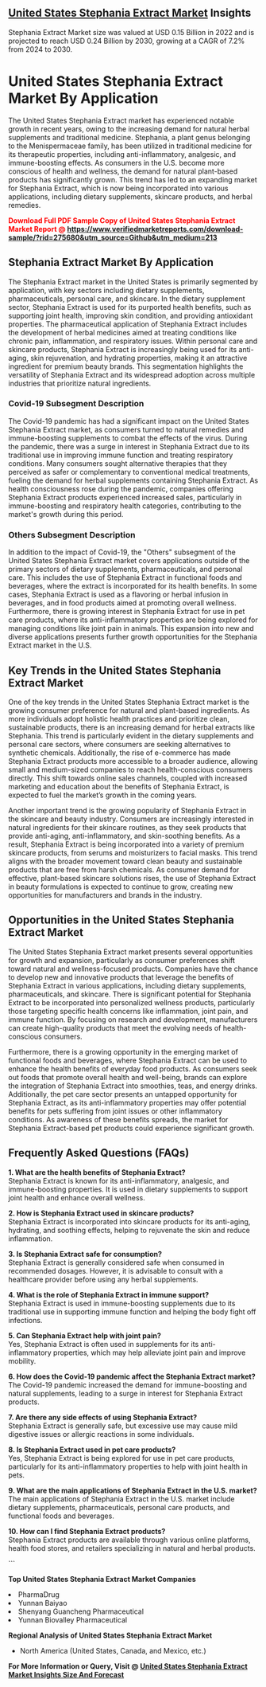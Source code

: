<h2><a href="https://www.verifiedmarketreports.com/download-sample/?rid=275680&amp;utm_source=Github&amp;utm_medium=213" target="_blank">United States Stephania Extract Market</a> Insights</h2><p>Stephania Extract Market size was valued at USD 0.15 Billion in 2022 and is projected to reach USD 0.24 Billion by 2030, growing at a CAGR of 7.2% from 2024 to 2030.</p><p><h1>United States Stephania Extract Market By Application</h1><p>The United States Stephania Extract market has experienced notable growth in recent years, owing to the increasing demand for natural herbal supplements and traditional medicine. Stephania, a plant genus belonging to the Menispermaceae family, has been utilized in traditional medicine for its therapeutic properties, including anti-inflammatory, analgesic, and immune-boosting effects. As consumers in the U.S. become more conscious of health and wellness, the demand for natural plant-based products has significantly grown. This trend has led to an expanding market for Stephania Extract, which is now being incorporated into various applications, including dietary supplements, skincare products, and herbal remedies.</p><p><strong><p><span class=""><span style="color: #ff0000;"><strong>Download Full PDF Sample Copy of United States Stephania Extract Market Report</strong> @ </span><a href="https://www.verifiedmarketreports.com/download-sample/?rid=275680&amp;utm_source=Github&amp;utm_medium=213" target="_blank">https://www.verifiedmarketreports.com/download-sample/?rid=275680&amp;utm_source=Github&amp;utm_medium=213</a></span></p></strong></p><h2>Stephania Extract Market By Application</h2><p>The Stephania Extract market in the United States is primarily segmented by application, with key sectors including dietary supplements, pharmaceuticals, personal care, and skincare. In the dietary supplement sector, Stephania Extract is used for its purported health benefits, such as supporting joint health, improving skin condition, and providing antioxidant properties. The pharmaceutical application of Stephania Extract includes the development of herbal medicines aimed at treating conditions like chronic pain, inflammation, and respiratory issues. Within personal care and skincare products, Stephania Extract is increasingly being used for its anti-aging, skin rejuvenation, and hydrating properties, making it an attractive ingredient for premium beauty brands. This segmentation highlights the versatility of Stephania Extract and its widespread adoption across multiple industries that prioritize natural ingredients.</p><h3>Covid-19 Subsegment Description</h3><p>The Covid-19 pandemic has had a significant impact on the United States Stephania Extract market, as consumers turned to natural remedies and immune-boosting supplements to combat the effects of the virus. During the pandemic, there was a surge in interest in Stephania Extract due to its traditional use in improving immune function and treating respiratory conditions. Many consumers sought alternative therapies that they perceived as safer or complementary to conventional medical treatments, fueling the demand for herbal supplements containing Stephania Extract. As health consciousness rose during the pandemic, companies offering Stephania Extract products experienced increased sales, particularly in immune-boosting and respiratory health categories, contributing to the market's growth during this period.</p><h3>Others Subsegment Description</h3><p>In addition to the impact of Covid-19, the "Others" subsegment of the United States Stephania Extract market covers applications outside of the primary sectors of dietary supplements, pharmaceuticals, and personal care. This includes the use of Stephania Extract in functional foods and beverages, where the extract is incorporated for its health benefits. In some cases, Stephania Extract is used as a flavoring or herbal infusion in beverages, and in food products aimed at promoting overall wellness. Furthermore, there is growing interest in Stephania Extract for use in pet care products, where its anti-inflammatory properties are being explored for managing conditions like joint pain in animals. This expansion into new and diverse applications presents further growth opportunities for the Stephania Extract market in the U.S.</p><h2>Key Trends in the United States Stephania Extract Market</h2><p>One of the key trends in the United States Stephania Extract market is the growing consumer preference for natural and plant-based ingredients. As more individuals adopt holistic health practices and prioritize clean, sustainable products, there is an increasing demand for herbal extracts like Stephania. This trend is particularly evident in the dietary supplements and personal care sectors, where consumers are seeking alternatives to synthetic chemicals. Additionally, the rise of e-commerce has made Stephania Extract products more accessible to a broader audience, allowing small and medium-sized companies to reach health-conscious consumers directly. This shift towards online sales channels, coupled with increased marketing and education about the benefits of Stephania Extract, is expected to fuel the market’s growth in the coming years.</p><p>Another important trend is the growing popularity of Stephania Extract in the skincare and beauty industry. Consumers are increasingly interested in natural ingredients for their skincare routines, as they seek products that provide anti-aging, anti-inflammatory, and skin-soothing benefits. As a result, Stephania Extract is being incorporated into a variety of premium skincare products, from serums and moisturizers to facial masks. This trend aligns with the broader movement toward clean beauty and sustainable products that are free from harsh chemicals. As consumer demand for effective, plant-based skincare solutions rises, the use of Stephania Extract in beauty formulations is expected to continue to grow, creating new opportunities for manufacturers and brands in the industry.</p><h2>Opportunities in the United States Stephania Extract Market</h2><p>The United States Stephania Extract market presents several opportunities for growth and expansion, particularly as consumer preferences shift toward natural and wellness-focused products. Companies have the chance to develop new and innovative products that leverage the benefits of Stephania Extract in various applications, including dietary supplements, pharmaceuticals, and skincare. There is significant potential for Stephania Extract to be incorporated into personalized wellness products, particularly those targeting specific health concerns like inflammation, joint pain, and immune function. By focusing on research and development, manufacturers can create high-quality products that meet the evolving needs of health-conscious consumers.</p><p>Furthermore, there is a growing opportunity in the emerging market of functional foods and beverages, where Stephania Extract can be used to enhance the health benefits of everyday food products. As consumers seek out foods that promote overall health and well-being, brands can explore the integration of Stephania Extract into smoothies, teas, and energy drinks. Additionally, the pet care sector presents an untapped opportunity for Stephania Extract, as its anti-inflammatory properties may offer potential benefits for pets suffering from joint issues or other inflammatory conditions. As awareness of these benefits spreads, the market for Stephania Extract-based pet products could experience significant growth.</p><h2>Frequently Asked Questions (FAQs)</h2><p><strong>1. What are the health benefits of Stephania Extract?</strong><br>Stephania Extract is known for its anti-inflammatory, analgesic, and immune-boosting properties. It is used in dietary supplements to support joint health and enhance overall wellness.</p><p><strong>2. How is Stephania Extract used in skincare products?</strong><br>Stephania Extract is incorporated into skincare products for its anti-aging, hydrating, and soothing effects, helping to rejuvenate the skin and reduce inflammation.</p><p><strong>3. Is Stephania Extract safe for consumption?</strong><br>Stephania Extract is generally considered safe when consumed in recommended dosages. However, it is advisable to consult with a healthcare provider before using any herbal supplements.</p><p><strong>4. What is the role of Stephania Extract in immune support?</strong><br>Stephania Extract is used in immune-boosting supplements due to its traditional use in supporting immune function and helping the body fight off infections.</p><p><strong>5. Can Stephania Extract help with joint pain?</strong><br>Yes, Stephania Extract is often used in supplements for its anti-inflammatory properties, which may help alleviate joint pain and improve mobility.</p><p><strong>6. How does the Covid-19 pandemic affect the Stephania Extract market?</strong><br>The Covid-19 pandemic increased the demand for immune-boosting and natural supplements, leading to a surge in interest for Stephania Extract products.</p><p><strong>7. Are there any side effects of using Stephania Extract?</strong><br>Stephania Extract is generally safe, but excessive use may cause mild digestive issues or allergic reactions in some individuals.</p><p><strong>8. Is Stephania Extract used in pet care products?</strong><br>Yes, Stephania Extract is being explored for use in pet care products, particularly for its anti-inflammatory properties to help with joint health in pets.</p><p><strong>9. What are the main applications of Stephania Extract in the U.S. market?</strong><br>The main applications of Stephania Extract in the U.S. market include dietary supplements, pharmaceuticals, personal care products, and functional foods and beverages.</p><p><strong>10. How can I find Stephania Extract products?</strong><br>Stephania Extract products are available through various online platforms, health food stores, and retailers specializing in natural and herbal products.</p>```</p><p><strong>Top United States Stephania Extract Market Companies</strong></p><div data-test-id=""><p><li>PharmaDrug</li><li> Yunnan Baiyao</li><li> Shenyang Guancheng Pharmaceutical</li><li> Yunnan Biovalley Pharmaceutical</li></p><div><strong>Regional Analysis of&nbsp;United States Stephania Extract Market</strong></div><ul><li dir="ltr"><p dir="ltr">North America&nbsp;(United States, Canada, and Mexico, etc.)</p></li></ul><p><strong>For More Information or Query, Visit @&nbsp;</strong><strong><a href="https://www.verifiedmarketreports.com/product/stephania-extract-market/?utm_source=Github&amp;utm_medium=213" target="_blank">United States Stephania Extract Market Insights Size And Forecast</a></strong></p></div>
